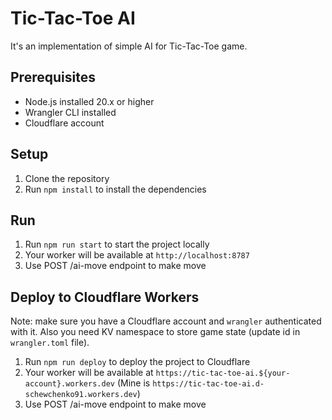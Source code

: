 # Tic-Tac-Toe AI

It's an implementation of simple AI for Tic-Tac-Toe game.

## Prerequisites

- Node.js installed 20.x or higher
- Wrangler CLI installed
- Cloudflare account

## Setup

1) Clone the repository
2) Run `npm install` to install the dependencies

## Run

1) Run `npm run start` to start the project locally
2) Your worker will be available at `http://localhost:8787`
3) Use POST /ai-move endpoint to make move

## Deploy to Cloudflare Workers

Note: make sure you have a Cloudflare account and `wrangler` authenticated with it.
Also you need KV namespace to store game state (update id in `wrangler.toml` file).

1) Run `npm run deploy` to deploy the project to Cloudflare
2) Your worker will be available at `https://tic-tac-toe-ai.${your-account}.workers.dev` (Mine is `https://tic-tac-toe-ai.d-schewchenko91.workers.dev`)
3) Use POST /ai-move endpoint to make move



